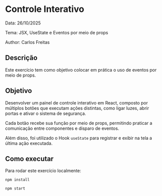 # Controle Interativo
Data: 26/10/2025

Tema: JSX, UseState e Eventos por meio de props

Author: Carlos Freitas

## Descrição
Este exercício tem como objetivo colocar em prática o uso de eventos por meio de props.

## Objetivo
Desenvolver um painel de controle interativo em React, composto por múltiplos botões que executam ações distintas, como ligar luzes, abrir portas e ativar o sistema de segurança.

Cada botão recebe sua função por meio de props, permitindo praticar a comunicação entre componentes e disparo de eventos.

Além disso, foi utilizado o Hook `useState` para registrar e exibir na tela a última ação executada.

## Como executar
Para rodar este exercício localmente:

`npm install`

`npm start`